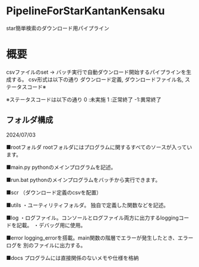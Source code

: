# PipelineForStarKantanKensaku
star簡単検索のダウンロード用パイプライン

# 概要
csvファイルのset → バッチ実行で自動ダウンロード開始するパイプラインを生成する。
csv形式は以下の通り
ダウンロード定義, ダウンロードファイル名, ステータスコード※

※ステータスコードは以下の通り
0 :未実施
1 :正常終了
-1:異常終了

## フォルダ構成
2024/07/03

■rootフォルダ
rootフォルダにはプログラムに関するすべてのソースが入っています。

■main.py
pythonのメインプログラムを記述。

■run.bat
pythonのメインプログラムをバッチから実行できます。

■scr
（ダウンロード定義のcsvを配置）

■utils
・ユーティリティフォルダ。
独自で定義した関数などを記述。

■log
・ログファイル。コンソールとログファイル両方に出力するloggingコードを記載。
・デバッグ用に使用。

■error
logging_errorを搭載。main関数の階層でエラーが発生したとき、エラーログを
別のファイルに出力する。

■docs
プログラムには直接関係のないメモや仕様を格納

